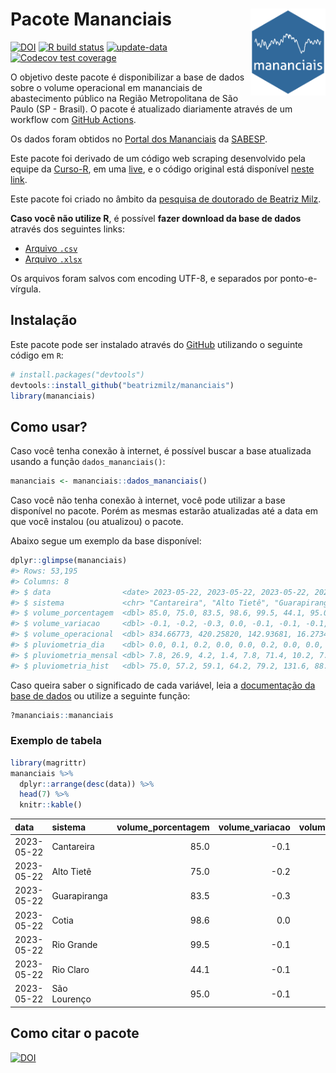 
<!-- README.md is generated from README.Rmd. Please edit that file -->

# Pacote Mananciais <img src="man/figures/hexlogo.png" align="right" width = "120px"/>

<!-- badges: start -->

[![DOI](https://zenodo.org/badge/DOI/10.5281/zenodo.4733056.svg)](https://doi.org/10.5281/zenodo.4733056)
[![R build
status](https://github.com/beatrizmilz/mananciais/workflows/R-CMD-check/badge.svg)](https://github.com/beatrizmilz/mananciais/actions)
[![update-data](https://github.com/beatrizmilz/mananciais/actions/workflows/2-update_data.yaml/badge.svg)](https://github.com/beatrizmilz/mananciais/actions/workflows/2-update_data.yaml)
[![Codecov test
coverage](https://codecov.io/gh/beatrizmilz/mananciais/branch/master/graph/badge.svg)](https://codecov.io/gh/beatrizmilz/mananciais?branch=master)
<!-- badges: end -->

O objetivo deste pacote é disponibilizar a base de dados sobre o volume
operacional em mananciais de abastecimento público na Região
Metropolitana de São Paulo (SP - Brasil). O pacote é atualizado
diariamente através de um workflow com [GitHub
Actions](https://github.com/beatrizmilz/mananciais/actions).

Os dados foram obtidos no [Portal dos
Mananciais](http://mananciais.sabesp.com.br/Situacao) da
[SABESP](http://site.sabesp.com.br/site/Default.aspx).

Este pacote foi derivado de um código web scraping desenvolvido pela
equipe da [Curso-R](https://www.curso-r.com/), em uma
[live](https://youtu.be/jvZIxrMmOcQ), e o código original está
disponível [neste
link](https://github.com/curso-r/lives/blob/master/drafts/20200730_scraper_sabesp.R).

Este pacote foi criado no âmbito da [pesquisa de doutorado de Beatriz
Milz](https://beatrizmilz.github.io/tese/).

**Caso você não utilize R**, é possível **fazer download da base de
dados** através dos seguintes links:

- [Arquivo
  `.csv`](https://github.com/beatrizmilz/mananciais/raw/master/inst/extdata/mananciais.csv)
- [Arquivo
  `.xlsx`](https://github.com/beatrizmilz/mananciais/blob/master/inst/extdata/mananciais.xlsx?raw=true)

Os arquivos foram salvos com encoding UTF-8, e separados por
ponto-e-vírgula.

## Instalação

Este pacote pode ser instalado através do [GitHub](https://github.com/)
utilizando o seguinte código em `R`:

``` r
# install.packages("devtools")
devtools::install_github("beatrizmilz/mananciais")
library(mananciais)
```

## Como usar?

Caso você tenha conexão à internet, é possível buscar a base atualizada
usando a função `dados_mananciais()`:

``` r
mananciais <- mananciais::dados_mananciais() 
```

Caso você não tenha conexão à internet, você pode utilizar a base
disponível no pacote. Porém as mesmas estarão atualizadas até a data em
que você instalou (ou atualizou) o pacote.

Abaixo segue um exemplo da base disponível:

``` r
dplyr::glimpse(mananciais)
#> Rows: 53,195
#> Columns: 8
#> $ data                <date> 2023-05-22, 2023-05-22, 2023-05-22, 2023-05-22, 2…
#> $ sistema             <chr> "Cantareira", "Alto Tietê", "Guarapiranga", "Cotia…
#> $ volume_porcentagem  <dbl> 85.0, 75.0, 83.5, 98.6, 99.5, 44.1, 95.0, 85.1, 75…
#> $ volume_variacao     <dbl> -0.1, -0.2, -0.3, 0.0, -0.1, -0.1, -0.1, -0.1, -0.…
#> $ volume_operacional  <dbl> 834.66773, 420.25820, 142.93681, 16.27344, 111.610…
#> $ pluviometria_dia    <dbl> 0.0, 0.1, 0.2, 0.0, 0.0, 0.2, 0.0, 0.0, 0.2, 0.2, …
#> $ pluviometria_mensal <dbl> 7.8, 26.9, 4.2, 1.4, 7.8, 71.4, 10.2, 7.8, 26.8, 4…
#> $ pluviometria_hist   <dbl> 75.0, 57.2, 59.1, 64.2, 79.2, 131.6, 88.6, 75.0, 5…
```

Caso queira saber o significado de cada variável, leia a [documentação
da base de
dados](https://beatrizmilz.github.io/mananciais/reference/mananciais.html)
ou utilize a seguinte função:

``` r
?mananciais::mananciais
```

### Exemplo de tabela

``` r
library(magrittr)
mananciais %>% 
  dplyr::arrange(desc(data)) %>% 
  head(7) %>%
  knitr::kable()
```

| data       | sistema      | volume_porcentagem | volume_variacao | volume_operacional | pluviometria_dia | pluviometria_mensal | pluviometria_hist |
|:-----------|:-------------|-------------------:|----------------:|-------------------:|-----------------:|--------------------:|------------------:|
| 2023-05-22 | Cantareira   |               85.0 |            -0.1 |          834.66773 |              0.0 |                 7.8 |              75.0 |
| 2023-05-22 | Alto Tietê   |               75.0 |            -0.2 |          420.25820 |              0.1 |                26.9 |              57.2 |
| 2023-05-22 | Guarapiranga |               83.5 |            -0.3 |          142.93681 |              0.2 |                 4.2 |              59.1 |
| 2023-05-22 | Cotia        |               98.6 |             0.0 |           16.27344 |              0.0 |                 1.4 |              64.2 |
| 2023-05-22 | Rio Grande   |               99.5 |            -0.1 |          111.61083 |              0.0 |                 7.8 |              79.2 |
| 2023-05-22 | Rio Claro    |               44.1 |            -0.1 |            6.02579 |              0.2 |                71.4 |             131.6 |
| 2023-05-22 | São Lourenço |               95.0 |            -0.1 |           84.34342 |              0.0 |                10.2 |              88.6 |

## Como citar o pacote

[![DOI](https://zenodo.org/badge/DOI/10.5281/zenodo.4733056.svg)](https://doi.org/10.5281/zenodo.4733056)
